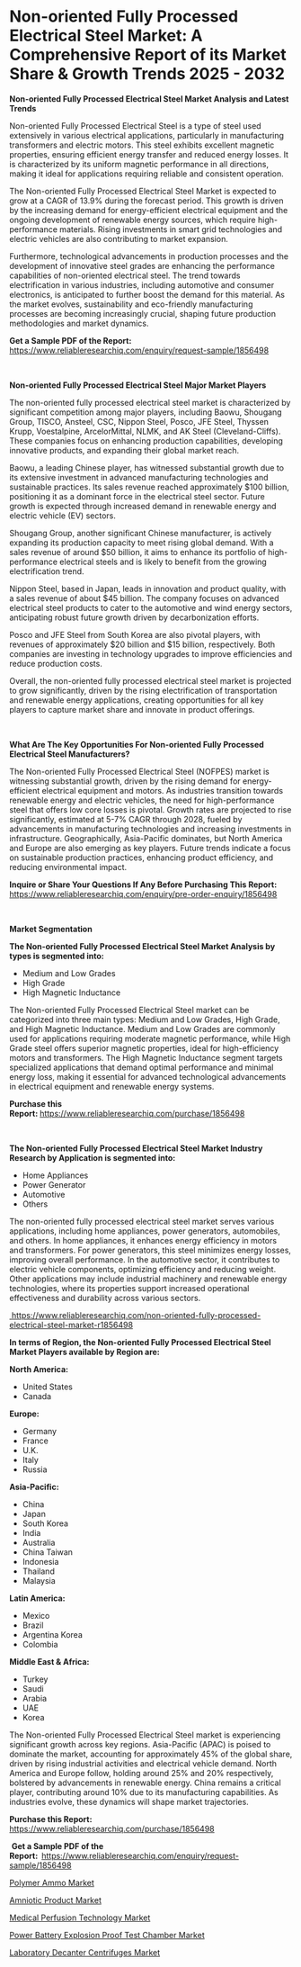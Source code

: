 <p><h1>Non-oriented Fully Processed Electrical Steel Market: A Comprehensive Report of its Market Share & Growth Trends 2025 - 2032</h1></p><p><strong>Non-oriented Fully Processed Electrical Steel Market Analysis and Latest Trends</strong></p>
<p><p>Non-oriented Fully Processed Electrical Steel is a type of steel used extensively in various electrical applications, particularly in manufacturing transformers and electric motors. This steel exhibits excellent magnetic properties, ensuring efficient energy transfer and reduced energy losses. It is characterized by its uniform magnetic performance in all directions, making it ideal for applications requiring reliable and consistent operation.</p><p>The Non-oriented Fully Processed Electrical Steel Market is expected to grow at a CAGR of 13.9% during the forecast period. This growth is driven by the increasing demand for energy-efficient electrical equipment and the ongoing development of renewable energy sources, which require high-performance materials. Rising investments in smart grid technologies and electric vehicles are also contributing to market expansion. </p><p>Furthermore, technological advancements in production processes and the development of innovative steel grades are enhancing the performance capabilities of non-oriented electrical steel. The trend towards electrification in various industries, including automotive and consumer electronics, is anticipated to further boost the demand for this material. As the market evolves, sustainability and eco-friendly manufacturing processes are becoming increasingly crucial, shaping future production methodologies and market dynamics.</p></p>
<p><strong>Get a Sample PDF of the Report:&nbsp;</strong> <a href="https://www.reliableresearchiq.com/enquiry/request-sample/1856498?utm_campaign=1900&utm_medium=2&utm_source=Github&utm_content=ia&utm_term=08012025&utm_id=non-oriented-fully-processed-electrical-steel">https://www.reliableresearchiq.com/enquiry/request-sample/1856498</a></p>
<p>&nbsp;</p>
<p><strong>Non-oriented Fully Processed Electrical Steel Major Market Players</strong></p>
<p><p>The non-oriented fully processed electrical steel market is characterized by significant competition among major players, including Baowu, Shougang Group, TISCO, Ansteel, CSC, Nippon Steel, Posco, JFE Steel, Thyssen Krupp, Voestalpine, ArcelorMittal, NLMK, and AK Steel (Cleveland-Cliffs). These companies focus on enhancing production capabilities, developing innovative products, and expanding their global market reach.</p><p>Baowu, a leading Chinese player, has witnessed substantial growth due to its extensive investment in advanced manufacturing technologies and sustainable practices. Its sales revenue reached approximately $100 billion, positioning it as a dominant force in the electrical steel sector. Future growth is expected through increased demand in renewable energy and electric vehicle (EV) sectors.</p><p>Shougang Group, another significant Chinese manufacturer, is actively expanding its production capacity to meet rising global demand. With a sales revenue of around $50 billion, it aims to enhance its portfolio of high-performance electrical steels and is likely to benefit from the growing electrification trend.</p><p>Nippon Steel, based in Japan, leads in innovation and product quality, with a sales revenue of about $45 billion. The company focuses on advanced electrical steel products to cater to the automotive and wind energy sectors, anticipating robust future growth driven by decarbonization efforts.</p><p>Posco and JFE Steel from South Korea are also pivotal players, with revenues of approximately $20 billion and $15 billion, respectively. Both companies are investing in technology upgrades to improve efficiencies and reduce production costs.</p><p>Overall, the non-oriented fully processed electrical steel market is projected to grow significantly, driven by the rising electrification of transportation and renewable energy applications, creating opportunities for all key players to capture market share and innovate in product offerings.</p></p>
<p>&nbsp;</p>
<p><strong>What Are The Key Opportunities For Non-oriented Fully Processed Electrical Steel Manufacturers?</strong></p>
<p><p>The Non-oriented Fully Processed Electrical Steel (NOFPES) market is witnessing substantial growth, driven by the rising demand for energy-efficient electrical equipment and motors. As industries transition towards renewable energy and electric vehicles, the need for high-performance steel that offers low core losses is pivotal. Growth rates are projected to rise significantly, estimated at 5-7% CAGR through 2028, fueled by advancements in manufacturing technologies and increasing investments in infrastructure. Geographically, Asia-Pacific dominates, but North America and Europe are also emerging as key players. Future trends indicate a focus on sustainable production practices, enhancing product efficiency, and reducing environmental impact.</p></p>
<p><strong>Inquire or Share Your Questions If Any Before Purchasing This Report:</strong> <a href="https://www.reliableresearchiq.com/enquiry/pre-order-enquiry/1856498?utm_campaign=1900&utm_medium=2&utm_source=Github&utm_content=ia&utm_term=08012025&utm_id=non-oriented-fully-processed-electrical-steel">https://www.reliableresearchiq.com/enquiry/pre-order-enquiry/1856498</a></p>
<p>&nbsp;</p>
<p><strong>Market Segmentation</strong></p>
<p><strong>The Non-oriented Fully Processed Electrical Steel Market Analysis by types is segmented into:</strong></p>
<p><ul><li>Medium and Low Grades</li><li>High Grade</li><li>High Magnetic Inductance</li></ul></p>
<p><p>The Non-oriented Fully Processed Electrical Steel market can be categorized into three main types: Medium and Low Grades, High Grade, and High Magnetic Inductance. Medium and Low Grades are commonly used for applications requiring moderate magnetic performance, while High Grade steel offers superior magnetic properties, ideal for high-efficiency motors and transformers. The High Magnetic Inductance segment targets specialized applications that demand optimal performance and minimal energy loss, making it essential for advanced technological advancements in electrical equipment and renewable energy systems.</p></p>
<p><strong>Purchase this Report:&nbsp;</strong><a href="https://www.reliableresearchiq.com/purchase/1856498?utm_campaign=1900&utm_medium=2&utm_source=Github&utm_content=ia&utm_term=08012025&utm_id=non-oriented-fully-processed-electrical-steel">https://www.reliableresearchiq.com/purchase/1856498</a></p>
<p>&nbsp;</p>
<p><strong>The Non-oriented Fully Processed Electrical Steel Market Industry Research by Application is segmented into:</strong></p>
<p><ul><li>Home Appliances</li><li>Power Generator</li><li>Automotive</li><li>Others</li></ul></p>
<p><p>The non-oriented fully processed electrical steel market serves various applications, including home appliances, power generators, automobiles, and others. In home appliances, it enhances energy efficiency in motors and transformers. For power generators, this steel minimizes energy losses, improving overall performance. In the automotive sector, it contributes to electric vehicle components, optimizing efficiency and reducing weight. Other applications may include industrial machinery and renewable energy technologies, where its properties support increased operational effectiveness and durability across various sectors.</p></p>
<p><a href="https://www.reliableresearchiq.com/non-oriented-fully-processed-electrical-steel-market-r1856498?utm_campaign=1900&utm_medium=2&utm_source=Github&utm_content=ia&utm_term=08012025&utm_id=non-oriented-fully-processed-electrical-steel">&nbsp;https://www.reliableresearchiq.com/non-oriented-fully-processed-electrical-steel-market-r1856498</a></p>
<p><strong>In terms of Region, the Non-oriented Fully Processed Electrical Steel Market Players available by Region are:</strong></p>
<p>
    <p> <strong> North America: </strong>
        <ul>
            <li>United States</li>
            <li>Canada</li>
        </ul>
        </p> 
    <p> <strong> Europe: </strong>
        <ul>
            <li>Germany</li>
            <li>France</li>
            <li>U.K.</li>
            <li>Italy</li>
            <li>Russia</li>
        </ul>
        </p> 
    <p> <strong> Asia-Pacific: </strong>
        <ul>
            <li>China</li>
            <li>Japan</li>
            <li>South Korea</li>
            <li>India</li>
            <li>Australia</li>
            <li>China Taiwan</li>
            <li>Indonesia</li>
            <li>Thailand</li>
            <li>Malaysia</li>
        </ul>
        </p> 
    <p> <strong> Latin America: </strong>
        <ul>
            <li>Mexico</li>
            <li>Brazil</li>
            <li>Argentina Korea</li>
            <li>Colombia</li>
        </ul>
        </p> 
    <p> <strong> Middle East & Africa: </strong>
        <ul>
            <li>Turkey</li>
            <li>Saudi</li>
            <li>Arabia</li>
            <li>UAE</li>
            <li>Korea</li>
        </ul>
    </p>
    </p>
<p><p>The Non-oriented Fully Processed Electrical Steel market is experiencing significant growth across key regions. Asia-Pacific (APAC) is poised to dominate the market, accounting for approximately 45% of the global share, driven by rising industrial activities and electrical vehicle demand. North America and Europe follow, holding around 25% and 20% respectively, bolstered by advancements in renewable energy. China remains a critical player, contributing around 10% due to its manufacturing capabilities. As industries evolve, these dynamics will shape market trajectories.</p></p>
<p><strong>Purchase this Report: </strong><a href="https://www.reliableresearchiq.com/purchase/1856498?utm_campaign=1900&utm_medium=2&utm_source=Github&utm_content=ia&utm_term=08012025&utm_id=non-oriented-fully-processed-electrical-steel">https://www.reliableresearchiq.com/purchase/1856498</a></p>
<p>&nbsp;<strong>Get a Sample PDF of the Report:&nbsp;&nbsp;</strong><a href="https://www.reliableresearchiq.com/enquiry/request-sample/1856498?utm_campaign=1900&utm_medium=2&utm_source=Github&utm_content=ia&utm_term=08012025&utm_id=non-oriented-fully-processed-electrical-steel">https://www.reliableresearchiq.com/enquiry/request-sample/1856498</a></p>
<p><strong></strong></p>
<p><p><a href="https://www.linkedin.com/pulse/polymer-ammo-market-analysis-size-share-trends-forecast-2025-2032-chh2e?utm_campaign=1900&utm_medium=2&utm_source=Github&utm_content=ia&utm_term=08012025&utm_id=non-oriented-fully-processed-electrical-steel">Polymer Ammo Market</a></p><p><a href="https://www.linkedin.com/pulse/projected-cagr-114-amniotic-product-market-analysis-production-xmmue?utm_campaign=1900&utm_medium=2&utm_source=Github&utm_content=ia&utm_term=08012025&utm_id=non-oriented-fully-processed-electrical-steel">Amniotic Product Market</a></p><p><a href="https://www.linkedin.com/pulse/medical-perfusion-technology-market-growth-analysis-2025-2032-ioekc?utm_campaign=1900&utm_medium=2&utm_source=Github&utm_content=ia&utm_term=08012025&utm_id=non-oriented-fully-processed-electrical-steel">Medical Perfusion Technology Market</a></p><p><a href="https://www.linkedin.com/pulse/information-trends-significant-market-drivers-obstacles-power-olcfe?utm_campaign=1900&utm_medium=2&utm_source=Github&utm_content=ia&utm_term=08012025&utm_id=non-oriented-fully-processed-electrical-steel">Power Battery Explosion Proof Test Chamber Market</a></p><p><a href="https://www.linkedin.com/pulse/laboratory-decanter-centrifuges-market-global-trends-forecast-rk0ic?utm_campaign=1900&utm_medium=2&utm_source=Github&utm_content=ia&utm_term=08012025&utm_id=non-oriented-fully-processed-electrical-steel">Laboratory Decanter Centrifuges Market</a></p></p>